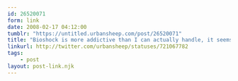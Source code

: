 ```yaml
---
id: 26520071
form: link
date: 2008-02-17 04:12:00
tumblr: "https://untitled.urbansheep.com/post/26520071"
title: "Bioshock is more addictive than I can actually handle, it seems. :( So free-flowing and immersive. Good game. Bad me."
linkurl: http://twitter.com/urbansheep/statuses/721067782
tags:
    - post
layout: post-link.njk
---
```


